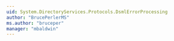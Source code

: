 ```yaml
---
uid: System.DirectoryServices.Protocols.DsmlErrorProcessing
author: "BrucePerlerMS"
ms.author: "bruceper"
manager: "mbaldwin"
---
```

